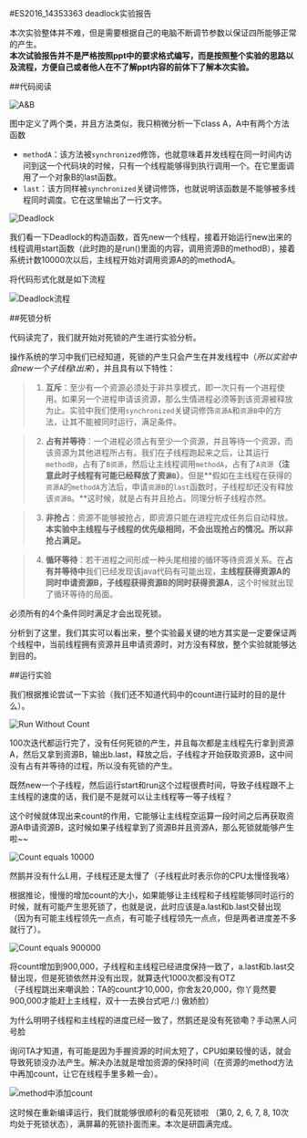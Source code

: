 #ES2016_14353363
deadlock实验报告

本次实验整体并不难，但是需要根据自己的电脑不断调节参数以保证四所能够正常的产生。<br>
**本次试验报告并不是严格按照ppt中的要求格式编写，而是按照整个实验的思路以及流程，方便自己或者他人在不了解ppt内容的前体下了解本次实验。**

##代码阅读

![A&B](https://cloud.githubusercontent.com/assets/18045191/19834910/4619ea8e-9eaf-11e6-81b0-0fa6d2033ddc.png)

图中定义了两个类，并且方法类似，我只稍微分析一下class A，A中有两个方法函数
* `methodA`：该方法被`synchronized`修饰，也就意味着并发线程在同一时间内访问到这一个代码块的时候，只有一个线程能够得到执行调用一个。在它里面调用了一个对象B的last函数。
* `last`：该方同样被`synchronized`关键词修饰，也就说明该函数是不能够被多线程同时调度。它在这里输出了一行文字。

![Deadlock](https://cloud.githubusercontent.com/assets/18045191/19834950/a2977636-9eb0-11e6-94be-5fbff8c216b4.png)

我们看一下Deadlock的构造函数，首先new一个线程，接着开始运行new出来的线程调用start函数（此时跑的是run()里面的内容，调用资源B的methodB），接着系统计数10000次以后，主线程开始对调用资源A的的methodA。

将代码形式化就是如下流程

![Deadlock流程](https://cloud.githubusercontent.com/assets/18045191/19835054/704163b8-9eb5-11e6-89ae-9deeaae63009.png)

##死锁分析

代码读完了，我们就开始对死锁的产生进行实验分析。

操作系统的学习中我们已经知道，死锁的产生只会产生在并发线程中（*所以实验中会new一个子线程t出来*），并且具有以下特性：
> 1. **互斥**：至少有一个资源必须处于非共享模式，即一次只有一个进程使用。如果另一个进程申请该资源，那么生情进程必须等到该资源被释放为止。实验中我们使用`synchronized`关键词修饰`资源A`和`资源B`中的方法，让其不能被同时运行，满足条件。

> 2. **占有并等待**：一个进程必须占有至少一个资源，并且等待一个资源，而该资源为其他进程所占有。我们在子线程跑起来之后，让其运行`methodB`，占有了`B资源`，然后让主线程调用`methodA`，占有了`A资源`**（注意此时子线程有可能已经释放了资`源B`）**。但是**假如在主线程在获得的`资源A`的`methodA`方法后，申请`资源B`的`last`函数时，子线程却还没有释放该`资源B`。**这时候，就是占有并且抢占。同理分析子线程亦然。

> 3. **非抢占**：资源不能够被抢占，即资源只能在进程完成任务后自动释放。**本实验中主线程与子线程的优先级相同，不会出现抢占的情况。所以非抢占满足。**

> 4. **循环等待**：若干进程之间形成一种头尾相接的循环等待资源关系。在**占有并等待中**我们已经发现该java代码有可能出现，**主线程获得资源A的同时申请资源B，子线程获得资源B的同时获得资源A**，这个时候就出现了循环等待的局面。

必须所有的4个条件同时满足才会出现死锁。

分析到了这里，我们其实可以看出来，整个实验最关键的地方其实是一定要保证两个线程中，当前线程拥有资源并且申请资源时，对方没有释放，整个实验就能够达到目的。

##运行实验

我们根据推论尝试一下实验（我们还不知道代码中的count进行延时的目的是什么）。

![Run Without Count](https://cloud.githubusercontent.com/assets/18045191/19835289/2633c570-9ebc-11e6-81c6-8a0c1ca5f13d.png)

100次迭代都运行完了，没有任何死锁的产生，并且每次都是主线程先行拿到资源A，然后又拿到资源B，输出b.last，释放之后，子线程才开始获取资源B，这中间没有占有并等待的过程，所以没有死锁的产生。

既然new一个子线程，然后运行start和run这个过程很费时间，导致子线程跟不上主线程的速度的话，我们是不是就可以让主线程等一等子线程？

这个时候就体现出来count的作用，它能够让主线程空运算一段时间之后再获取资源A申请资源B，这时候如果子线程拿到了资源B并且资源A，那么死锁就能够产生啦~~

![Count equals 10000](https://cloud.githubusercontent.com/assets/18045191/19835351/b75fe9a0-9ebe-11e6-82a3-c3ae79aff10d.png)

然鹅并没有什么L用，子线程还是太慢了（子线程此时表示你的CPU太慢怪我咯）

根据推论，慢慢的增加count的大小，如果能够让主线程和子线程能够同时运行的时候，就有可能产生思死锁了，也就是说，此时应该是a.last和b.last交替出现（因为有可能主线程领先一点点，有可能子线程领先一点点，但是两者进度差不多就行了）。

![Count equals 900000](https://cloud.githubusercontent.com/assets/18045191/19835372/73adbb78-9ebf-11e6-8780-ca39ae3d2307.png)

将count增加到900,000，子线程和主线程已经进度保持一致了，a.last和b.last交替出现，但是死锁依然并没有出现，就算迭代1000次都没有OTZ <br>
（子线程跳出来嘲讽脸：TA的count才10,000，你舍友20,000，你丫竟然要900,000才能赶上主线程，双十一去换台式吧 /:) 傲娇脸）

为什么明明子线程和主线程的进度已经一致了，然鹅还是没有死锁嘞？手动黑人问号脸

询问TA才知道，有可能是因为手握资源的时间太短了，CPU如果较慢的话，就会导致死锁没办法产生。解决办法就是增加资源的保持时间（在资源的method方法中再加count，让它在线程手里多赖一会）。

![method中添加count](https://cloud.githubusercontent.com/assets/18045191/19835431/2dae3dee-9ec1-11e6-98ce-f40e77eb6f7f.png)

这时候在重新编译运行，我们就能够很顺利的看见死锁啦
（第0, 2, 6, 7, 8, 10次均处于死锁状态），满屏幕的死锁扑面而来。本次是研圆满完成。